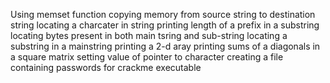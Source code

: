 Using memset function
copying memory from source string to destination string
locating a charcater in string
printing length of a prefix in a substring
locating bytes present in both main tsring and sub-string
locating a substring in a mainstring
printing a 2-d aray
printing sums of a diagonals in a square matrix
setting value of pointer to character
creating a file containing passwords for crackme executable
